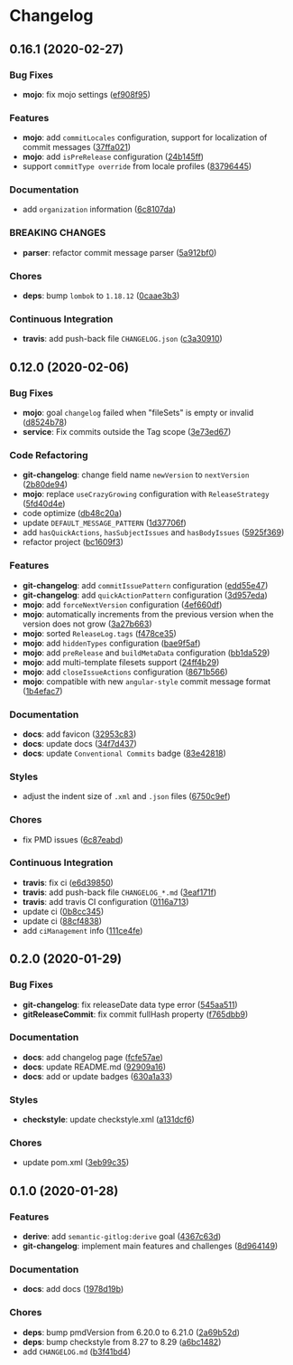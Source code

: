 # Changelog

## 0.16.1 (2020-02-27)

### Bug Fixes

- **mojo**: fix mojo settings ([ef908f95](https://github.com/ymind/maven-semantic-gitlog/commit/ef908f95f9d41917b9b7d4bf4b15698ae4a1e952))


### Features

- **mojo**: add `commitLocales` configuration, support for localization of commit messages ([37ffa021](https://github.com/ymind/maven-semantic-gitlog/commit/37ffa02133cb474bdb3023b87663364eedce6154))
- **mojo**: add `isPreRelease` configuration ([24b145ff](https://github.com/ymind/maven-semantic-gitlog/commit/24b145ff0a1c78fa1297fe0f8b933b762fe084d1))
- support `commitType override` from locale profiles ([83796445](https://github.com/ymind/maven-semantic-gitlog/commit/83796445681c0c0d22b2c21c22a757301efef470))


### Documentation

- add `organization` information ([6c8107da](https://github.com/ymind/maven-semantic-gitlog/commit/6c8107da5d7c2ab6ec4a13e4d5e0165287ca360c))


### BREAKING CHANGES

- **parser**: refactor commit message parser ([5a912bf0](https://github.com/ymind/maven-semantic-gitlog/commit/5a912bf0b52692bc7301713dafabd71e2e7698f1))


### Chores

- **deps**: bump `lombok` to `1.18.12` ([0caae3b3](https://github.com/ymind/maven-semantic-gitlog/commit/0caae3b3b3da0d8fbb1bfd3a3b5ee9149468976f))


### Continuous Integration

- **travis**: add push-back file `CHANGELOG.json` ([c3a30910](https://github.com/ymind/maven-semantic-gitlog/commit/c3a30910d13977960b4e24172ee1cd5c9fdf78dc))


## 0.12.0 (2020-02-06)

### Bug Fixes

- **mojo**: goal `changelog` failed when &quot;fileSets&quot; is empty or invalid ([d8524b78](https://github.com/ymind/maven-semantic-gitlog/commit/d8524b78ab1ee1a44581a6a809233caa06960311))
- **service**: Fix commits outside the Tag scope ([3e73ed67](https://github.com/ymind/maven-semantic-gitlog/commit/3e73ed67d73d781474eddf50bfe2a170ba35ce9b))


### Code Refactoring

- **git-changelog**: change field name `newVersion` to `nextVersion` ([2b80de94](https://github.com/ymind/maven-semantic-gitlog/commit/2b80de941ef1bc245a47f9a1c0920b106b847936))
- **mojo**: replace `useCrazyGrowing` configuration with `ReleaseStrategy` ([5fd40d4e](https://github.com/ymind/maven-semantic-gitlog/commit/5fd40d4eaa57dd9ec5bb36e5e25691e9e1874275))
- code optimize ([db48c20a](https://github.com/ymind/maven-semantic-gitlog/commit/db48c20abca14fce4d5610b0252b519a93214647))
- update `DEFAULT_MESSAGE_PATTERN` ([1d37706f](https://github.com/ymind/maven-semantic-gitlog/commit/1d37706fb04541ef7a2738c23861f158a36ce6cc))
- add `hasQuickActions`, `hasSubjectIssues` and `hasBodyIssues` ([5925f369](https://github.com/ymind/maven-semantic-gitlog/commit/5925f369d1e90cc3a0be8eba663eaa7c0e988d24))
- refactor project ([bc1609f3](https://github.com/ymind/maven-semantic-gitlog/commit/bc1609f3755c8613e02fddb57a1d674ded373d47))


### Features

- **git-changelog**: add `commitIssuePattern` configuration ([edd55e47](https://github.com/ymind/maven-semantic-gitlog/commit/edd55e47eba382f91e3d79dbb0ff3a6b9cfea905))
- **git-changelog**: add `quickActionPattern` configuration ([3d957eda](https://github.com/ymind/maven-semantic-gitlog/commit/3d957edab53e1f50d95cac6d3b0b19b0719efcf6))
- **mojo**: add `forceNextVersion` configuration ([4ef660df](https://github.com/ymind/maven-semantic-gitlog/commit/4ef660df87a484458ed92c1f31eab5a4abfd4408))
- **mojo**: automatically increments from the previous version when the version does not grow ([3a27b663](https://github.com/ymind/maven-semantic-gitlog/commit/3a27b663dc20658afcf02eca8957b0290d50d0ee))
- **mojo**: sorted `ReleaseLog.tags` ([f478ce35](https://github.com/ymind/maven-semantic-gitlog/commit/f478ce3509f4cddbfb3494e6c4ca2175d1aadcea))
- **mojo**: add `hiddenTypes` configuration ([bae9f5af](https://github.com/ymind/maven-semantic-gitlog/commit/bae9f5afaba467f599e5c8a8f4d103853c00dc8a))
- **mojo**: add `preRelease` and `buildMetaData` configuration ([bb1da529](https://github.com/ymind/maven-semantic-gitlog/commit/bb1da529c03b0dd572669b127aa4ca056851245a))
- **mojo**: add multi-template filesets support ([24ff4b29](https://github.com/ymind/maven-semantic-gitlog/commit/24ff4b29d63e9fa78f5677bc067fbc9a6d5d485c))
- **mojo**: add `closeIssueActions` configuration ([8671b566](https://github.com/ymind/maven-semantic-gitlog/commit/8671b5665f1e12a758be474d0f68b5c22fdf8371))
- **mojo**: compatible with new `angular-style` commit message format ([1b4efac7](https://github.com/ymind/maven-semantic-gitlog/commit/1b4efac7649ec56f345da1c7735ed40707e4761b))


### Documentation

- **docs**: add favicon ([32953c83](https://github.com/ymind/maven-semantic-gitlog/commit/32953c8327ed12f99d04a3e64acf57d0095d4bc0))
- **docs**: update docs ([34f7d437](https://github.com/ymind/maven-semantic-gitlog/commit/34f7d4379fc69e0d3ba0dfc7d065a8e4c859d7d8))
- **docs**: update `Conventional Commits` badge ([83e42818](https://github.com/ymind/maven-semantic-gitlog/commit/83e42818c8a3693214884787144bce0e99f988d2))


### Styles

- adjust the indent size of `.xml` and `.json` files ([6750c9ef](https://github.com/ymind/maven-semantic-gitlog/commit/6750c9ef5cec141c61defe3d63570b8b4a824de5))


### Chores

- fix PMD issues ([6c87eabd](https://github.com/ymind/maven-semantic-gitlog/commit/6c87eabd7745045ac08f7a529f304bdc5d2c54cc))


### Continuous Integration

- **travis**: fix ci ([e6d39850](https://github.com/ymind/maven-semantic-gitlog/commit/e6d39850936933f5f08f253ae314fa0e78ae749c))
- **travis**: add push-back file `CHANGELOG_*.md` ([3eaf171f](https://github.com/ymind/maven-semantic-gitlog/commit/3eaf171f44e52eb174ba17ea1fb8bb99853adfb8))
- **travis**: add travis CI configuration ([0116a713](https://github.com/ymind/maven-semantic-gitlog/commit/0116a713f015f6a05532f11cca17467137dcda81))
- update ci ([0b8cc345](https://github.com/ymind/maven-semantic-gitlog/commit/0b8cc345aed9454846f445206aa3fe564151b9f9))
- update ci ([88cf4838](https://github.com/ymind/maven-semantic-gitlog/commit/88cf483884819310ceeb12560852fcf2b15c8905))
- add `ciManagement` info ([111ce4fe](https://github.com/ymind/maven-semantic-gitlog/commit/111ce4fe4e0de7464aefe070c9a20c04ae72e83f))


## 0.2.0 (2020-01-29)

### Bug Fixes

- **git-changelog**: fix releaseDate data type error ([545aa511](https://github.com/ymind/maven-semantic-gitlog/commit/545aa511aefb5bbd02b78b73fa37a6f69cf6d1e7))
- **gitReleaseCommit**: fix commit fullHash property ([f765dbb9](https://github.com/ymind/maven-semantic-gitlog/commit/f765dbb9aeb77eb731e5b787e13bb471ad0abbdf))


### Documentation

- **docs**: add changelog page ([fcfe57ae](https://github.com/ymind/maven-semantic-gitlog/commit/fcfe57ae6ba5f79ef132446c55460af582940895))
- **docs**: update README.md ([92909a16](https://github.com/ymind/maven-semantic-gitlog/commit/92909a164b611c242721b2ad0643f5549aabd32e))
- **docs**: add or update badges ([630a1a33](https://github.com/ymind/maven-semantic-gitlog/commit/630a1a33adc4e76370502f0d842a2c50beeb3234))


### Styles

- **checkstyle**: update checkstyle.xml ([a131dcf6](https://github.com/ymind/maven-semantic-gitlog/commit/a131dcf6e3b92af8048e5c7d2dc2546b86633ce2))


### Chores

- update pom.xml ([3eb99c35](https://github.com/ymind/maven-semantic-gitlog/commit/3eb99c357e7c2736771a1081aa29f38e62f89885))


## 0.1.0 (2020-01-28)

### Features

- **derive**: add `semantic-gitlog:derive` goal ([4367c63d](https://github.com/ymind/maven-semantic-gitlog/commit/4367c63de29e56fa40044341ac0273a622a4b6b8))
- **git-changelog**: implement main features and challenges ([8d964149](https://github.com/ymind/maven-semantic-gitlog/commit/8d9641496af9c52ef39540c32980e3732c878ca7))


### Documentation

- **docs**: add docs ([1978d19b](https://github.com/ymind/maven-semantic-gitlog/commit/1978d19b1c381784153787fa6a0f5673bdab8336))


### Chores

- **deps**: bump pmdVersion from 6.20.0 to 6.21.0 ([2a69b52d](https://github.com/ymind/maven-semantic-gitlog/commit/2a69b52d9052b60c4a515063bcb2c39d6a4f9511))
- **deps**: bump checkstyle from 8.27 to 8.29 ([a6bc1482](https://github.com/ymind/maven-semantic-gitlog/commit/a6bc148222fe161f8a5315f4378c97964df6057d))
- add `CHANGELOG.md` ([b3f41bd4](https://github.com/ymind/maven-semantic-gitlog/commit/b3f41bd49b6b7d02a2ae33f7a8833524e072d590))

